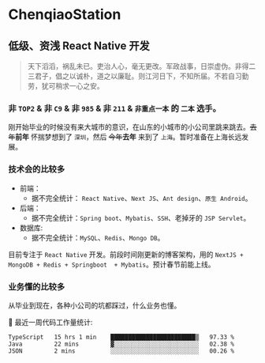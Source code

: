 # ChenqiaoStation

## 低级、资浅 React Native 开发
> 天下滔滔，祸乱未已。吏治人心，毫无更改。军政战事，日崇虚伪。非得二三君子，倡之以诚朴，道之以廉耻。则江河日下，不知所届。不若自习勤劳，犹可稍求一心之安。

### 非 `TOP2` & 非 `C9`  & 非 `985` & 非 `211` & `非重点一本` 的 `二本` 选手。

刚开始毕业的时候没有来大城市的意识，在山东的小城市的小公司里跳来跳去。~~去年~~**前年** 怀揣梦想到了 `深圳`，然后 ~~今年~~**去年** 来到了 `上海`。暂时准备在上海长远发展。
### 技术会的比较多

- 前端：
    - 据不完全统计： `React Native`、`Next JS`、`Ant design`、`原生 Android`。
- 后端：
    - 据不完全统计：`Spring boot`、`Mybatis`、`SSH`、老掉牙的 `JSP Servlet`。
- 数据库:
    - 据不完全统计：`MySQL`、`Redis`、`Mongo DB`。

目前专注于 `React Native` 开发。前段时间刚更新的博客架构，用的 `NextJS + MongoDB + Redis + Springboot  + Mybatis`。预计春节前能上线。
### 业务懂的比较多
从毕业到现在，各种小公司的坑都踩过，什么业务也懂。

🐞 最近一周代码工作量统计:
<!--START_SECTION:waka-->
```text
TypeScript   15 hrs 1 min    ████████████████████████▒   97.33 % 
Java         22 mins         ▓░░░░░░░░░░░░░░░░░░░░░░░░   02.38 % 
JSON         2 mins          ░░░░░░░░░░░░░░░░░░░░░░░░░   00.26 % 
```
<!--END_SECTION:waka-->

<!---
ChenqiaoStation/ChenqiaoStation is a ✨ special ✨ repository because its `README.md` (this file) appears on your GitHub profile.
You can click the Preview link to take a look at your changes.
--->
